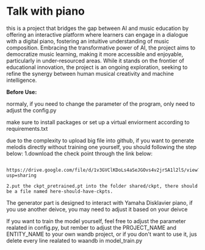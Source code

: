 
# Talk with piano

this is a project that bridges the gap between AI and music education by offering an interactive platform where learners can engage in a dialogue with a digital piano, fostering an intuitive understanding of music composition. Embracing the transformative power of AI, the project aims to democratize music learning, making it more accessible and enjoyable, particularly in under-resourced areas. While it stands on the frontier of educational innovation, the project is an ongoing exploration, seeking to refine the synergy between human musical creativity and machine intelligence.

**Before Use:**

normaly, if you need to change the parameter of the program, only need to adjust the config.py

make sure to install packages or set up a virtual enviorment according to requirements.txt

due to the complexity to upload big file into github, if you want to generate melodis directly without training one yourself, you should following the step below:
    1.download the check point through the link below:
    
        https://drive.google.com/file/d/1v3GVClKDoLs4aSeJGOvs4v2jrSA1l2lS/view?usp=sharing
        
    2.put the ckpt_pretrained.pt into the folder shared/ckpt, there should be a file named here-should-have-ckpts.
    
The generator part is designed to interact with Yamaha Disklavier piano, if you use another deivce, you may need to adjust it based on your deivce

If you want to train the model yourself, feel free to adjust the parameter realated in config.py, but rember to adjust the PROJECT_NAME and ENTITY_NAME to your own wandb project, or if you don't want to use it, jus delete every line realated to waandb in model_train.py


